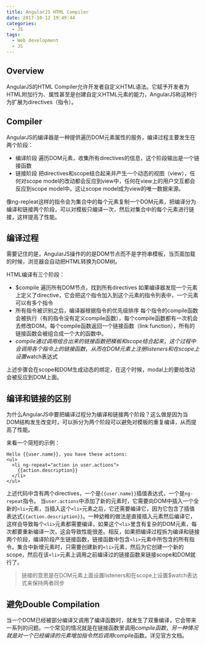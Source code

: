 ```yaml
---
title: AngularJS HTML Compiler
date: 2017-10-12 19:49:44
categories:
  - JS
tags:
  - Web development
  - JS
---
```


## Overview

AngularJS的HTML Compiler允许开发者自定义HTML语法。它赋予开发者为HTML附加行为、属性甚至是创建自定义HTML元素的能力，AngularJS称这种行为扩展为directives（指令）。

<!--more-->

## Compiler

AngularJS的编译器是一种提供遍历DOM元素属性的服务，编译过程主要发生在两个阶段：

- 编译阶段
  遍历DOM元素，收集所有directives的信息，这个阶段输出是一个链接函数
- 链接阶段
  把directives和scope结合起来并产生一个动态的视图（view），任何对scope model的改动都会反应到view中，任何在view上的用户交互都会反应到scope model中。这让scope model成为view的唯一数据来源。

像ng-repleat这样的指令会为集合中的每个元素复制一个DOM元素，把编译分为编译和链接两个阶段，可以对模板只编译一次，然后对集合中的每个元素进行链接，这样提高了性能。

## 编译过程

需要记住的是，AngularJS操作的的是DOM节点而不是字符串模板，当页面加载的时候，浏览器会自动把HTML转换为DOM树。

HTML编译有三个阶段：

- $compile 遍历所有DOM节点，找到所有directives
  如果编译器发现一个元素上定义了directive，它会把这个指令加入到这个元素的指令列表中，一个元素可以有多个指令
- 所有指令被识别之后，编译器根据指令的优先级排序
  每个指令的compile函数会被执行（有的指令没有定义compile函数），每个compile函数都有一次机会去修改DOM。每个compile函数返回一个链接函数（link function），所有的链接函数会被组合成一个大的函数中。
- $compile 通过调用组合出来的链接函数把模板和scope结合起来，这个过程中会调用各个指令上的链接函数，从而在DOM元素上注册listeners和在scope上设置$watch表达式

上述步骤会在scope和DOM生成动态的绑定，在这个时候，modal上的要给改动会被反应到DOM上面。

## 编译和链接的区别

为什么AngularJS中要把编译过程分为编译和链接两个阶段？这么做是因为当DOM结构发生改变时，可以拆分为两个阶段可以避免对模板的重复编译，从而提高了性能。

来看一个简短的示例：

```
Hello {{user.name}}, you have these actions:
<ul>
  <li ng-repeat="action in user.actions">
    {{action.description}}
  </li>
</ul>
```
上述代码中含有两个directives，一个是``{{user.name}}``插值表达式，一个是``ng-repeat``指令。
当``user.actions``中添加了新的元素时，它需要向DOM中插入一个全新的``<li>``元素，当插入这个``<li>``元素之后，它还需要编译它，因为它包含了插值表达式``{{action.description}}``。一种幼稚的做法是直接插入元素然后编译它，这样会导致每个``<li>``元素都需要编译，如果这个``<li>``里含有复杂的DOM元素，每次都要重新编译一次，这会导致性能很差。相反，如果把编译过程拆为编译和链接两个阶段，编译阶段产生链接函数，链接函数中包含``<li>``元素中所包含的所有指令。集合中新增元素时，只需要创建新的``<li>``元素，然后为它创建一个新的scope，然后在该``<li>``元素上调用之前编译过的链接函数来链接scope和DOM就行了。

> 链接的意思是在DOM元素上面设置listeners和在scope上设置$watch表达式来保持两者同步

## 避免Double Compilation

当一个DOM已经被部分编译又调用了编译函数时，就发生了双重编译，它会带来一系列的问题。一个常见的情况就是在链接函数里调用$compile函数，另一种情况就是对一个已经编译的元素增加指令然后调用$compile函数。详见官方文档。